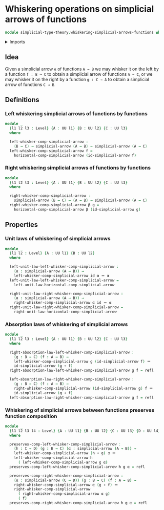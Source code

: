 # Whiskering operations on simplicial arrows of functions

```agda
module simplicial-type-theory.whiskering-simplicial-arrows-functions where
```

<details><summary>Imports</summary>

```agda
open import foundation.action-on-identifications-functions
open import foundation.cartesian-product-types
open import foundation.dependent-pair-types
open import foundation.equality-cartesian-product-types
open import foundation.equality-dependent-pair-types
open import foundation.equivalences
open import foundation.function-extensionality
open import foundation.function-types
open import foundation.functoriality-cartesian-product-types
open import foundation.functoriality-dependent-pair-types
open import foundation.homotopies
open import foundation.identity-types
open import foundation.retractions
open import foundation.sections
open import foundation.type-arithmetic-dependent-function-types
open import foundation.type-theoretic-principle-of-choice
open import foundation.universe-levels

open import orthogonal-factorization-systems.extensions-maps

open import simplicial-type-theory.directed-edges
open import simplicial-type-theory.directed-interval-type
open import simplicial-type-theory.horizontal-composition-simplicial-arrows-functions
open import simplicial-type-theory.simplicial-arrows
```

</details>

## Idea

Given a simplicial arrow `α` of functions `A → B` we may whisker it on the left
by a function `f : B → C` to obtain a simplicial arrow of functions `A → C`, or
we may whisker it on the right by a function `g : C → A` to obtain a simplicial
arrow of functions `C → B`.

## Definitions

### Left whiskering simplicial arrows of functions by functions

```agda
module _
  {l1 l2 l3 : Level} {A : UU l1} {B : UU l2} {C : UU l3}
  where

  left-whisker-comp-simplicial-arrow :
    (B → C) → simplicial-arrow (A → B) → simplicial-arrow (A → C)
  left-whisker-comp-simplicial-arrow f =
    horizontal-comp-simplicial-arrow (id-simplicial-arrow f)
```

### Right whiskering simplicial arrows of functions by functions

```agda
module _
  {l1 l2 l3 : Level} {A : UU l1} {B : UU l2} {C : UU l3}
  where

  right-whisker-comp-simplicial-arrow :
    simplicial-arrow (B → C) → (A → B) → simplicial-arrow (A → C)
  right-whisker-comp-simplicial-arrow β g =
    horizontal-comp-simplicial-arrow β (id-simplicial-arrow g)
```

## Properties

### Unit laws of whiskering of simplicial arrows

```agda
module _
  {l1 l2 : Level} {A : UU l1} {B : UU l2}
  where

  left-unit-law-left-whisker-comp-simplicial-arrow :
    (α : simplicial-arrow (A → B)) →
    left-whisker-comp-simplicial-arrow id α ＝ α
  left-unit-law-left-whisker-comp-simplicial-arrow =
    left-unit-law-horizontal-comp-simplicial-arrow

  right-unit-law-right-whisker-comp-simplicial-arrow :
    (α : simplicial-arrow (A → B)) →
    right-whisker-comp-simplicial-arrow α id ＝ α
  right-unit-law-right-whisker-comp-simplicial-arrow =
    right-unit-law-horizontal-comp-simplicial-arrow
```

### Absorption laws of whiskering of simplicial arrows

```agda
module _
  {l1 l2 l3 : Level} {A : UU l1} {B : UU l2} {C : UU l3}
  where

  right-absorption-law-left-whisker-comp-simplicial-arrow :
    (g : B → C) (f : A → B) →
    left-whisker-comp-simplicial-arrow g (id-simplicial-arrow f) ＝
    id-simplicial-arrow (g ∘ f)
  right-absorption-law-left-whisker-comp-simplicial-arrow g f = refl

  left-absorption-law-right-whisker-comp-simplicial-arrow :
    (g : B → C) (f : A → B) →
    right-whisker-comp-simplicial-arrow (id-simplicial-arrow g) f ＝
    id-simplicial-arrow (g ∘ f)
  left-absorption-law-right-whisker-comp-simplicial-arrow g f = refl
```

### Whiskering of simplicial arrows between functions preserves function composition

```agda
module _
  {l1 l2 l3 l4 : Level} {A : UU l1} {B : UU l2} {C : UU l3} {D : UU l4}
  where

  preserves-comp-left-whisker-comp-simplicial-arrow :
    (h : C → D) (g : B → C) (α : simplicial-arrow (A → B)) →
    left-whisker-comp-simplicial-arrow (h ∘ g) α ＝
    left-whisker-comp-simplicial-arrow h
      ( left-whisker-comp-simplicial-arrow g α)
  preserves-comp-left-whisker-comp-simplicial-arrow h g α = refl

  preserves-comp-right-whisker-comp-simplicial-arrow :
    (α : simplicial-arrow (C → D)) (g : B → C) (f : A → B) →
    right-whisker-comp-simplicial-arrow α (g ∘ f) ＝
    right-whisker-comp-simplicial-arrow
      ( right-whisker-comp-simplicial-arrow α g)
      ( f)
  preserves-comp-right-whisker-comp-simplicial-arrow h g α = refl
```
